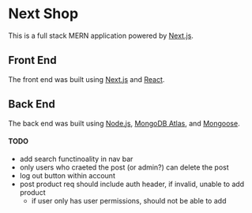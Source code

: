 # Next Shop

This is a full stack MERN application powered by [Next.js](https://nextjs.org/).

## Front End

The front end was built using [Next.js](https://nextjs.org/) and [React](https://reactjs.org/).

## Back End

The back end was built using [Node.js](https://nodejs.org/en/), [MongoDB Atlas](https://www.mongodb.com/cloud/atlas), and [Mongoose](https://mongoosejs.com/).

#### TODO

- add search functinoality in nav bar
- only users who craeted the post (or admin?) can delete the post
- log out button within account
- post product req should include auth header, if invalid, unable to add product
  - if user only has user permissions, should not be able to add
